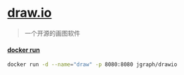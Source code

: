 # [draw.io](https://github.com/jgraph/drawio)

> 一个开源的画图软件

#### [docker run](https://github.com/jgraph/docker-drawio)

```sh
docker run -d --name="draw" -p 8080:8080 jgraph/drawio
```
